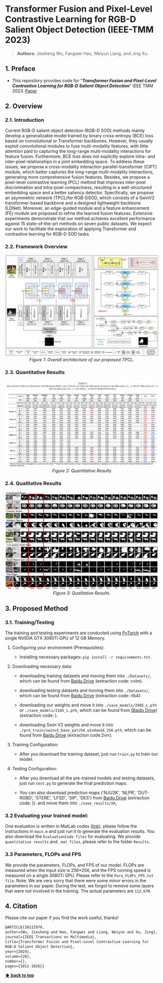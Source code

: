 # Transformer Fusion and Pixel-Level Contrastive Learning for RGB-D Salient Object Detection (IEEE-TMM 2023)

> **Authors:** 
> Jiesheng Wu,
> Fangwei Hao,
> Weiyun Liang,
> and Jing Xu.

## 1. Preface

- This repository provides code for "_**Transformer Fusion and Pixel-Level Contrastive Learning for RGB-D Salient Object Detection**_" IEEE TMM 2023. [Paper](https://ieeexplore.ieee.org/document/10122979) 


## 2. Overview

### 2.1. Introduction
Current RGB-D salient object detection (RGB-D SOD) methods mainly develop a generalizable model trained by binary cross-entropy (BCE) loss based on convolutional or Transformer backbones. However, they usually exploit convolutional modules to fuse multi-modality features, with little attention paid to capturing the long-range multi-modality interactions for feature fusion. Furthermore, BCE loss does not explicitly explore intra- and inter-pixel relationships in a joint embedding space. To address these issues, we propose a cross-modality interaction parallel-transformer (CIPT) module, which better captures the long-range multi-modality interactions, generating more comprehensive fusion features. Besides, we propose a pixel-level contrastive learning (PCL) method that improves inter-pixel discrimination and intra-pixel compactness, resulting in a well-structured embedding space and a better saliency detector. Specifically, we propose an asymmetric network (TPCL)for RGB-DSOD, which consists of a SwinV2 transformer-based backbone and a designed lightweight backbone (LDNet). Moreover, an edge-guided module and a feature enhancement (FE) module are proposed to refine the learned fusion features. Extensive experiments demonstrate that our method achieves excellent performance against 15 state-of-the-art methods on seven public datasets. We expect our work to facilitate the exploration of applying Transformer and contrastive learning for RGB-D SOD tasks.

### 2.2. Framework Overview

<p align="center">
    <img src="imgs/TPCL.jpg"/> <br />
    <em> 
    Figure 1: Overall architecture of our proposed TPCL. 
    </em>
</p>

### 2.3. Quantitative Results

<p align="center">
    <img src="imgs/results.jpg"/> <br />
    <em> 
    Figure 2: Quantitative Results
    </em>
</p>

### 2.4. Qualitative Results

<p align="center">
    <img src="imgs/vis.jpg"/> <br />
    <em> 
    Figure 3: Qualitative Results.
    </em>
</p>

## 3. Proposed Method

### 3.1. Training/Testing

The training and testing experiments are conducted using [PyTorch](https://github.com/pytorch/pytorch) with a single NVIDIA GTX 3080Ti GPU of 12 GB Memory.

1. Configuring your environment (Prerequisites):
       
    + Installing necessary packages: `pip install -r requirements.txt`.

1. Downloading necessary data:

    + downloading training datasets and moving them into `./Datasets/`, 
    which can be found from [Baidu Drive](https://pan.baidu.com/s/1wYghUqcUt4ptsgNtCs3umA)  (extraction code: cvlm).

    + downloading testing datasets and moving them into `./Datasets/`, 
    which can be found from [Baidu Drive](https://pan.baidu.com/s/1S7qUTEEQ3fiVknBzksSdnw) (extraction code: rlb4). 

    + downloading our weights and move it into `./save_models/2985_L.pth` or `./save_models/2185_L.pth`, 
    which can be found from [(Baidu Drive)]() (extraction code: ). 
    
    + downloading Swin V2 weights and move it into `./pre_train/swinv2_base_patch4_window16_256.pth`,
    which can be found from [Baidu Drive](https://pan.baidu.com/s/1a2CiC2ptNhysKpYXpP4vIw) (extraction code:2vrr). 

1. Training Configuration:

    + After you download the training dataset, just run `train.py` to train our model.


1. Testing Configuration:

    + After you download all the pre-trained models and testing datasets, just run `test.py` to generate the final prediction maps.
    
    + You can also download prediction maps ('NJU2K', 'NLPR', 'DUT-RGBD', 'STERE', 'LFSD', 'SIP', 'DES') from [Baidu Drive]() (extraction code: )).
      and move them into `./save_results/XX`,

### 3.2 Evaluating your trained model:

One evaluation is written in MatLab codes ([link](https://drive.google.com/file/d/1-fXbORnXNVfvm7uarXLX6w9PuVhs-25d/view?usp=sharing)), 
please follow the instructions in `main.m` and just run it to generate the evaluation results. You also download the `EvaluationCode files` for evaluating.
We provide `quantitative results` and `.mat files`, please refer to the folder `Results`.

### 3.3 Parameters, FLOPs and FPS

We provide the parameters, FLOPs, and FPS of our model. FLOPs are measured when the input size is 256*256, and the FPS running speed is measured on a single 3080Ti GPU. Please refer to the `Para_FLOPs_FPS.txt file`. Note: We are very sorry that there were some minor errors in the parameters in our paper. During the test, we forgot to remove some layers that were not involved in the training. The actual parameters are `112.67M`.

## 4. Citation

Please cite our paper if you find the work useful, thanks! 
	
	@ARTICLE{10122979,
    author={Wu, Jiesheng and Hao, Fangwei and Liang, Weiyun and Xu, Jing},
    journal={IEEE Transactions on Multimedia}, 
    title={Transformer Fusion and Pixel-Level Contrastive Learning for RGB-D Salient Object Detection}, 
    year={2024},
    volume={26},
    number={},
    pages={1011-1026}}
**[⬆ back to top](#1-preface)**

